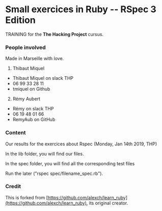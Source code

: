 Small exercices in Ruby -- RSpec 3 Edition
==========

TRAINING for the <strong> The Hacking Project </strong> cursus.

### People involved

Made in Marseille with love.

1. Thibaut Miquel
 - Thibaut Miquel on slack THP
 - 06 99 33 28 11
 - tmiquel on Github

2. Rémy Aubert
 - Rémy on slack THP
 - 06 19 48 01 66
 - RemyAub on GitHub

### Content

Our results for the exercices about Rspec (Monday, Jan 14th 2019, THP)

In the lib folder, you will find our files.

In the spec folder, you will find all the corresponding test files

Run the later ("rspec spec/filename_spec.rb").

### Credit

This is forked from [https://github.com/alexch/learn_ruby](https://github.com/alexch/learn_ruby), its original creator.
